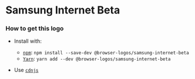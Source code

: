 # Samsung Internet Beta

### How to get this logo

* Install with:

  * [`npm`](https://www.npmjs.com/): `npm install --save-dev @browser-logos/samsung-internet-beta`
  * [`Yarn`](https://yarnpkg.com/): `yarn add --dev @browser-logos/samsung-internet-beta`

* Use [`cdnjs`](https://cdnjs.com/libraries/browser-logos)
